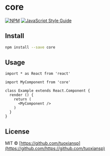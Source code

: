 # core

> 

[![NPM](https://img.shields.io/npm/v/core.svg)](https://www.npmjs.com/package/core) [![JavaScript Style Guide](https://img.shields.io/badge/code_style-standard-brightgreen.svg)](https://standardjs.com)

## Install

```bash
npm install --save core
```

## Usage

```tsx
import * as React from 'react'

import MyComponent from 'core'

class Example extends React.Component {
  render () {
    return (
      <MyComponent />
    )
  }
}
```

## License

MIT © [https://github.com/tuoxiansp](https://github.com/https://github.com/tuoxiansp)
